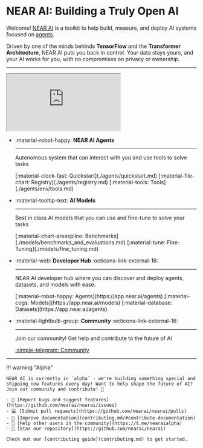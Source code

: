 # NEAR AI: Building a Truly Open AI

Welcome! [NEAR AI](https://near.ai) is a toolkit to help build, measure, and deploy AI systems focused on [agents](./agents/quickstart.md).

Driven by one of the minds behinds **TensorFlow** and the **Transformer Architecture**, NEAR AI puts you back in control. Your data stays yours, and your AI works for you, with no compromises on privacy or ownership.

---

<iframe src="https://app.near.ai/embed/gagdiez.near/docs-gpt/latest" class="agent-iframe" sandbox="allow-scripts allow-popups allow-same-origin allow-forms"></iframe>

<div class="grid cards" markdown>

-   :material-robot-happy: __NEAR AI Agents__

    ---

    Autonomous system that can interact with you and use
    tools to solve tasks

    <span style="display: flex; justify-content: space-between;">
    [:material-clock-fast: Quickstart](./agents/quickstart.md)
    [:material-file-chart: Registry](./agents/registry.md)
    [:material-tools: Tools](./agents/env/tools.md)
    </span>

-   :material-tooltip-text: __AI Models__

    ---

    Best in class AI models that you can use and fine-tune to solve
    your tasks

    <span style="display: flex; justify-content: space-between;">
    [:material-chart-areaspline: Benchmarks](./models/benchmarks_and_evaluations.md)
    [:material-tune: Fine-Tuning](./models/fine_tuning.md)
    </span>


-   :material-web: __Developer Hub__ :octicons-link-external-16:

    ---

    NEAR AI developer hub where you can discover and deploy agents, datasets, and models with ease. 

    <span style="display: flex; justify-content: space-between;">
    [:material-robot-happy: Agents](https://app.near.ai/agents)
    [:material-cogs: Models](https://app.near.ai/models)
    [:material-database: Datasets](https://app.near.ai/agents)
    </span>

-   :material-lightbulb-group: __Community__ :octicons-link-external-16:

    ---

    Join our community! Get help and contribute to the future of AI

    [:simple-telegram: Community](https://t.me/nearaialpha)

</div>

---

!!! warning "Alpha"

    NEAR AI is currently in `alpha` - we're building something special and shipping new features every day! Want to help shape the future of AI? Join our community and contribute! 🚀

    - 🐛 [Report bugs and suggest features](https://github.com/nearai/nearai/issues)
    - 💻 [Submit pull requests](https://github.com/nearai/nearai/pulls)
    - 📖 [Improve documentation](contributing.md/#contribute-documentation)
    - 🤝 [Help other users in the community](https://t.me/nearaialpha)
    - 🌟 [Star our repository](https://github.com/nearai/nearai)

    Check out our [contributing guide](contributing.md) to get started.

